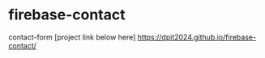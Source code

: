 # firebase-contact
contact-form 
[project link below here]
https://dpit2024.github.io/firebase-contact/    

